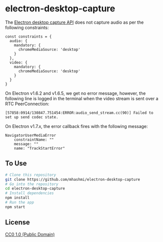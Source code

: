 # electron-desktop-capture

The [Electron desktop capture API](https://github.com/electron/electron/blob/master/docs/api/desktop-capturer.md) does not capture audio as per the following constraints:

```
const constraints = {
  audio: {
    mandatory: {
      chromeMediaSource: 'desktop'
    }
  },
  video: {
    mandatory: {
      chromeMediaSource: 'desktop'
    }
  }
}
```

On Electron v1.6.2 and v1.6.5, we get no error message, however, the following line is logged in the terminal when the video stream is sent over a RTC PeerConnection: 

```
[57858:0914/130847.751454:ERROR:audio_send_stream.cc(90)] Failed to set up send codec state.
```

On Electron v1.7.x, the error callback fires with the following message: 
```
NavigatorUserMediaError
    constraintName: ""
    message: ""
    name: "TrackStartError"
```

## To Use

```bash
# Clone this repository
git clone https://github.com/mhashmi/electron-desktop-capture
# Go into the repository
cd electron-desktop-capture
# Install dependencies
npm install
# Run the app
npm start
```

## License

[CC0 1.0 (Public Domain)](LICENSE.md)
